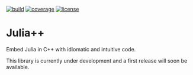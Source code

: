 [![build](https://img.shields.io/github/actions/workflow/status/kim366/Juliapp/build.yml)](https://github.com/kim366/Juliapp/actions)
[![coverage](https://img.shields.io/codecov/c/github/kim366/Juliapp)](https://codecov.io/github/kim366/Juliapp)
[![license](https://img.shields.io/github/license/kim366/Juliapp?color=informational)](https://github.com/kim366/Juliapp/blob/master/LICENSE)

# Julia++

Embed Julia in C++ with idiomatic and intuitive code.

This library is currently under development and a first release will soon be available.
